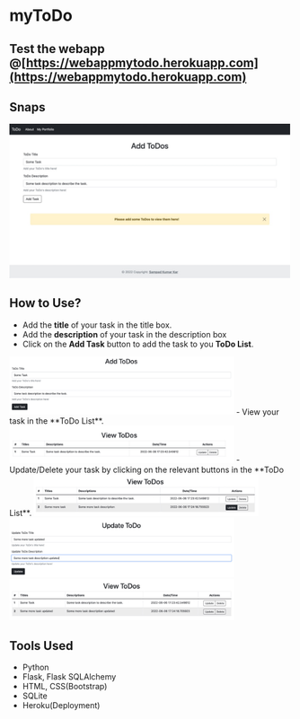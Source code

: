 # myToDo

## Test the webapp @[https://webappmytodo.herokuapp.com](https://webappmytodo.herokuapp.com)

## Snaps
<img src="Snaps/project-7.0.jpeg" alt="homepage" width="500"/>

## How to Use?
- Add the **title** of your task in the title box.
- Add the **description** of your task in the description box
- Click on the **Add Task** button to add the task to you **ToDo List**.
<img src="Snaps/project-7.1.jpeg" alt="addtask" width="400"/>
- View your task in the **ToDo List**.
<img src="Snaps/project-7.2.jpeg" alt="viewtask" width="400"/>
- Update/Delete your task by clicking on the relevant buttons in the **ToDo List**.
<img src="Snaps/project-7.3.jpeg" alt="updatetask1" width="400"/>
<img src="Snaps/project-7.4.jpeg" alt="updatetask2" width="400"/>
<img src="Snaps/project-7.5.jpeg" alt="updatetask3" width="400"/>

## Tools Used
- Python
- Flask, Flask SQLAlchemy
- HTML, CSS(Bootstrap)
- SQLite
- Heroku(Deployment)
